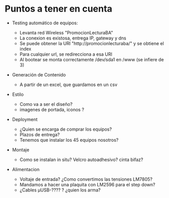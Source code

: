 # Puntos a tener en cuenta

 *  Testing automático de equipos:
    - Levanta red Wireless "PromocionLecturaBA"
    - La conexion es existosa, entrega IP, gateway y dns
    - Se puede obtener la URl "http://promocionlecturaba/" y se obtiene el index
    - Para cualquier url, se redirecciona a esa URl
    - Al bootear se monta correctamente /dev/sda1 en /www (se infiere de 3)

 * Generación de Contenido
    - A partir de un excel, que guardamos en un csv
 
 * Estilo
    - Como va a ser el diseño?
    - imagenes de portada, iconos ?
 
 * Deployment
    - ¿Quien se encarga de comprar los equipos?
    - Plazos de entrega?
    - Tenemos que instalar los 45 equipos nosotros?
 
 * Montaje 
    - Como se instalan in situ? Velcro autoadhesivo? cinta bifaz?
  
 * Alimentacion
    - Voltaje de entrada? ¿Como convertimos las tensiones LM7805? 
    - Mandamos a hacer una plaquita con LM2596 para el step down?
    - ¿Cables µUSB-???? ? ¿quien los arma?



